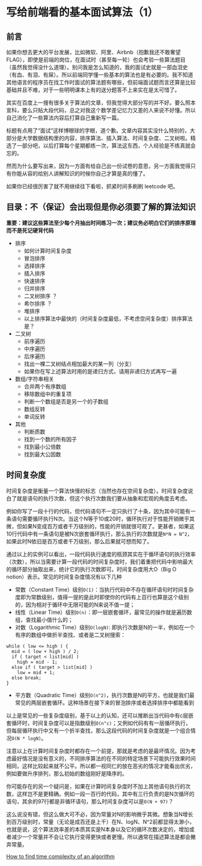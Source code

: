 # 写给前端看的基本面试算法（1）

## 前言

如果你想去更大的平台发展，比如微软、阿里、Airbnb（抱歉我还不敢奢望FLAG），即使是前端的岗位，在面试时（甚至每一轮）也会考验一些算法题目（虽然我觉得没什么道理）。别问我是怎么知道的，我的面试史就是一部血泪史（有血、有泪、有屎）。所以前端同学懂一些基本的算法也是有必要的。我不知道其他语言的程序员在找工作时面试的算法题有哪些，但前端面试题而言还算是比较基础并且不难，对于一些明明课本上有的送分题答不上来实在是太可惜了。

其实在百度上一搜有很多关于算法的文章，但我觉得大部分写的并不好。要么照本宣科，要么只贴大段代码，总之对我这个数学差记忆力又差的人来说不好懂。所以自己消化了一些算法内容后打算自己重新写一篇。

标题有点用了“面试”这样博眼球的字眼，道个歉。文章内容其实没什么特别的，大部分是大学数据结构里的内容，排序算法、插入算法、时间复杂度、二叉树啦。精选了一部分吧，以后打算每个星期都练一次，算法这东西，个人经验是不练真就会忘的。

然而为什么要写出来，因为一方面有给自己出一份试卷的意思，另一方面我觉得只有你能从容的给别人讲解知识的时候你自己才算是真的懂了。

如果你已经很厉害了就不用继续往下看啦，抓紧时间多刷刷 leetcode 吧。

## 目录：不（保证）会出现但是你必须要了解的算法知识

**重要：建议这些算法至少每个月抽出时间练习一次；建议务必明白它们的排序原理而不是死记硬背代码**

- 排序
    - 如何计算时间复杂度
    - 冒泡排序
    - 选择排序
    - 插入排序
    - 快速排序
    - 归并排序
    - 二叉树排序 ？
    - 希尔排序 ？
    - 堆排序
    - 以上排序算法中最快的（时间复杂度最低，不考虑空间复杂度）排序算法是？
- 二叉树
    - 前序遍历
    - 中序遍历
    - 后序遍历
    - 找出一棵二叉树结点相加最大的某一列（分支）
    - 如果你在写上述算法时用的是递归方式，请用非递归方式再写一遍
- 数组/字符串相关
    - 合并两个有序数组
    - 移除数组中的重复项
    - 判断一个数组是否是另一个的子数组
    - 数组反转
    - 单词反转
- 其他
    - 判断质数
    - 找到一个数的所有因子
    - 找到最小公倍数
    - 找到最大公因数

## 时间复杂度

时间复杂度是衡量一个算法快慢的标志（当然也存在空间复杂度）。时间复杂度说白了就是语句的执行次数，但这个执行次数我们要从抽象和宏观的角度去考虑。

例如你写了一段十行的代码，但代码语句不一定只执行了十条，因为其中可能有一条语句需要循环执行N次。当这个N等于10或20时，循环执行对于性能开销微乎其微，但如果N变成百万或者千万级别的，性能的开销就很可观了。更甚者，如果这10行代码中有一条语句是被N次嵌套循环执行，那么执行的次数就是`N*N = N^2`，如果此时N依旧是百万或者千万级别，那么后果就可想而知了。

通过以上的实例可以看出，一段代码执行速度的瓶颈其实在于循环语句的执行效率（次数），所以当需要计算一段代码的时间复杂度时，我们着重把代码中影响最大的循环部分抽取出来，统计它的执行次数即可。时间复杂度用大O（Big O notion）表示。常见的时间复杂度情况有以下几种

- 常数（Constant Time）级别`O(1)`：当执行代码中不存在循环语句时时间复杂度即为常数级别，值得一提的是此时即使你的代码有上百行也算是这个级别的，因为相对于循环中无限可能的N来说不值一提；
- 线性（Linear Time）级别`O(n)`：即一层嵌套循环，最常见的操作就是遍历数组，查找最小值什么的；
- 对数（Logarithmic Time）级别`O(logN)`: 即执行次数是N的一半，例如在一个有序的数组中做折半查找、或者是二叉树搜索：

```
while ( low <= high ) {
  mid = ( low + high ) / 2;
  if ( target < list[mid] )
    high = mid - 1;
  else if ( target > list[mid] )
    low = mid + 1;
  else break;
}
```
- 平方数（Quadratic Time）级别`O(n^2)`，执行次数是N的平方，也就是我们最常见的两层嵌套循环。这种场景在接下来的冒泡排序或者选择排序中都能看到

以上是常见的一些复杂度级别，基于以上的认知，还可以推断出当代码中有c层嵌套循环时，时间复杂度可以是指数级别`O(n^c)`；又例如代码有有一层循环执行，但每层循环执行中又有一个折半查找，那么这段代码的时间复杂度就是一个组合情况`O(N * logN)`。

注意以上在计算时间复杂度时都存在一个前提，那就是考虑的是最坏情况。因为考虑最好情况是没有意义的，不同排序算法的在不同的特定场景下可能执行效果时间相同，这样比较起来就不公平。所以都一视同仁的放在恶劣的情况才能看出优劣，例如要做升序排列，那么初始的数组刚好是降序的。

你可能存在的另一个疑问是，如果在计算时间复杂度时不加上其他语句执行的次数，这样岂不是更精确。例如一段一百行的代码，其中有三行负责的是N次循环的语句，其余的97行都是非循环语句，那么时间复杂度可以是`O(N + 97)`？

这么说没有错，但这么做大可不必，因为常量对N的影响微乎其微。想象当N增长到百万级别时，常量（无论是成百还是上千）在N、logN、N^2前都显得太渺小，也就是说，这个算法效率差的本质其实是N本身以及它的循环次数决定的，增加或者减少一个常量并不会让它执行变得更快或者更慢。所以通常在描述算法是都会撇弃常量。





[How to find time complexity of an algorithm](http://stackoverflow.com/questions/11032015/how-to-find-time-complexity-of-an-algorithm)
